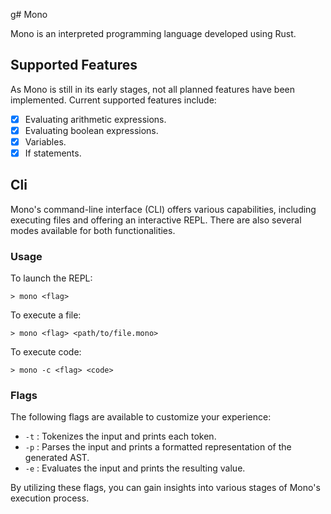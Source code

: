 g# Mono

Mono is an interpreted programming language developed using Rust.

## Supported Features

As Mono is still in its early stages, not all planned features have been implemented. Current supported features include:

- [x] Evaluating arithmetic expressions.
- [x] Evaluating boolean expressions.
- [x] Variables.
- [x] If statements.

## Cli

Mono's command-line interface (CLI) offers various capabilities, including executing files and offering an interactive REPL. There are also several modes available for both functionalities.

### Usage

To launch the REPL:
```Console
> mono <flag>
```

To execute a file:
```Console
> mono <flag> <path/to/file.mono>
```

To execute code:
```Console
> mono -c <flag> <code>
```

### Flags

The following flags are available to customize your experience:

- `-t` : Tokenizes the input and prints each token.
- `-p` : Parses the input and prints a formatted representation of the generated AST.
- `-e` : Evaluates the input and prints the resulting value.

By utilizing these flags, you can gain insights into various stages of Mono's execution process.
